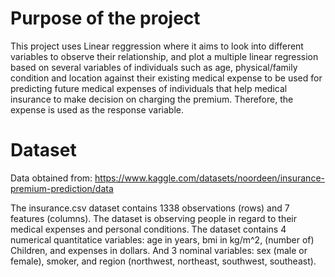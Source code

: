 # Purpose of the project
This project uses Linear reggression where it aims to look into different variables to observe their relationship, and plot a multiple linear regression based on several variables of individuals such as age, physical/family condition and location against their existing medical expense to be used for predicting future medical expenses of individuals that help medical insurance to make decision on charging the premium. Therefore, the expense is used as the response variable.
# Dataset
Data obtained from: https://www.kaggle.com/datasets/noordeen/insurance-premium-prediction/data

The insurance.csv dataset contains 1338 observations (rows) and 7 features (columns). The dataset is observing people in regard to their medical expenses and personal conditions. 
The dataset contains 4 numerical quantitatice variables: age in years, bmi in kg/m^2, (number of) Children, and expenses in dollars. And 3 nominal variables: sex (male or female), smoker, and region (northwest, northeast, southwest, southeast).
